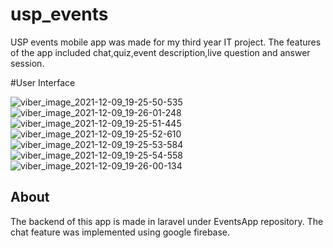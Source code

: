 # usp_events

USP events mobile app was made for my third year IT project. The features of the app included chat,quiz,event description,live question and answer session. 

#User Interface


![viber_image_2021-12-09_19-25-50-535](https://user-images.githubusercontent.com/89639206/145370057-e91a6d24-b440-4d6a-9b04-24fc3d3c908f.png)
![viber_image_2021-12-09_19-26-01-248](https://user-images.githubusercontent.com/89639206/145370096-72422676-3780-4589-944b-fe17bd3975e7.png)
![viber_image_2021-12-09_19-25-51-445](https://user-images.githubusercontent.com/89639206/145370124-47afd352-af83-4153-ac2f-cb7f6057d6dc.png)
![viber_image_2021-12-09_19-25-52-610](https://user-images.githubusercontent.com/89639206/145370168-d427c614-05f1-4d1b-a191-5f392fdeb976.png)
![viber_image_2021-12-09_19-25-53-584](https://user-images.githubusercontent.com/89639206/145370173-9431290a-d3f6-4fae-9214-72cb487860b2.png)
![viber_image_2021-12-09_19-25-54-558](https://user-images.githubusercontent.com/89639206/145370176-d2187384-d231-467f-a4df-811f1d620f36.png)
![viber_image_2021-12-09_19-26-00-134](https://user-images.githubusercontent.com/89639206/145370178-1810b734-cb2f-449a-8180-d3fac1d2a310.jpg)

## About
The backend of this app is made in laravel under EventsApp repository. The chat feature was implemented using google firebase. 

